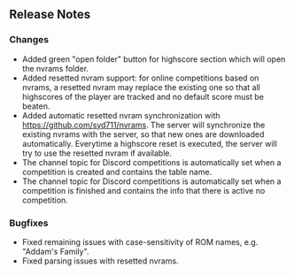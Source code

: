 ## Release Notes

### Changes

- Added green "open folder" button for highscore section which will open the nvrams folder.
- Added resetted nvram support: for online competitions based on nvrams, a resetted nvram may replace the existing one so that all highscores of the player are tracked and no default score must be beaten.
- Added automatic resetted nvram synchronization with https://github.com/syd711/nvrams. The server will synchronize the existing nvrams with the server, so that new ones are downloaded automatically. Everytime a highscore reset is executed, the server will try to use the resetted nvram if available.
- The channel topic for Discord competitions is automatically set when a competition is created and contains the table name.
- The channel topic for Discord competitions is automatically set when a competition is finished and contains the info that there is active no competition.

### Bugfixes

- Fixed remaining issues with case-sensitivity of ROM names, e.g. "Addam's Family".
- Fixed parsing issues with resetted nvrams.


